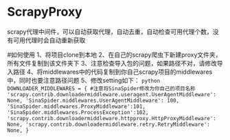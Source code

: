# ScrapyProxy
scrapy代理中间件，可以自动获取代理，自动去重，自动检查可用代理个数，没有可用代理时会自动重新获取

#如何使用
1、将项目clone到本地
2、在自己的scrapy爬虫下新建proxy文件夹，所有文件复制到该文件夹下
3、注意检查导入包的问题，如果路径不对，请修改导入路径
4、将middlewares中的代码复制到你自己scrapy项目的middlewares中，同时也要注意路径问题
5、修改setting如下：
    ``` python
    DOWNLOADER_MIDDLEWARES = {
        #注意将SinaSpider修改为你自己的项目名称
       'scrapy.contrib.downloadermiddleware.useragent.UserAgentMiddleware': None,
       'SinaSpider.middlewares.UserAgentMiddleware': 100,
       'SinaSpider.middlewares.ProxyMiddleware':101,
       'SinaSpider.middlewares.ProcessException':102,
       'scrapy.contrib.downloadermiddleware.httpproxy.HttpProxyMiddleware': None,
       'scrapy.contrib.downloadermiddleware.retry.RetryMiddleware': None,
    }
    ```

